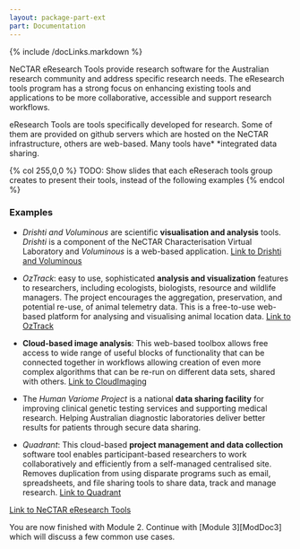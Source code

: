 ```yaml
---
layout: package-part-ext
part: Documentation
---
```


{% include /docLinks.markdown %}

NeCTAR eResearch Tools provide research software for the Australian research community and address specific research needs. The eResearch tools program has a strong focus on enhancing existing tools and applications to be more collaborative, accessible and support research workflows. 

eResearch Tools are tools specifically developed for research. Some of them are provided on github servers which are hosted on the NeCTAR infrastructure, others are web-based. Many tools have* *integrated data sharing.

{% col 255,0,0 %}
TODO: Show slides that each eReserach tools group creates to present their tools, instead of the following examples
{% endcol %}

### Examples

* *Drishti and Voluminous* are scientific **visualisation and analysis** tools. *Drishti* is a component of the NeCTAR Characterisation Virtual Laboratory and *Voluminous* is a web-based application. [Link to Drishti and Voluminous](http://anusf.anu.edu.au/Vizlab/drishti/)

* *OzTrack*: easy to use, sophisticated **analysis and visualization** features to researchers, including ecologists, biologists, resource and wildlife managers. The project encourages the aggregation, preservation, and potential re-use, of animal telemetry data. This is a free-to-use web-based platform for analysing and visualising animal location data. [Link to OzTrack](http://oztrack.org/) 	 	

* **Cloud-based image analysis**: This web-based toolbox allows free access to wide range of useful blocks of functionality that can be connected together in workflows allowing creation of even more complex algorithms that can be re-run on different data sets, shared with others. [Link to CloudImaging](http://cloudimaging.net.au/)

* The *Human Variome Project* is a national **data sharing facility** for improving clinical genetic testing services and supporting medical research. Helping Australian diagnostic laboratories deliver better results for patients through secure data sharing. 

* *Quadrant*: This cloud-based **project management and data collection** software tool enables participant-based researchers to work collaboratively and efficiently from a self-managed centralised site. Removes duplication from using disparate programs such as email, spreadsheets, and file sharing tools to share data, track and manage research. [Link to Quadrant](http://www.quadrant.edu.au/)	



[Link to NeCTAR eResearch Tools](http://www.nectar.org.au/eresearch-tools)


You are now finished with Module 2. Continue with [Module 3][ModDoc3] which will discuss a few common use cases.
